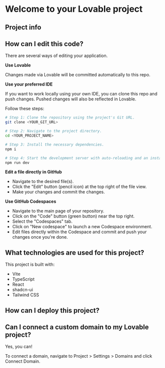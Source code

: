 # Welcome to your Lovable project

## Project info

<!-- **URL**: https://lovable.dev/projects/cf9c1a34-cc0c-4f48-b1de-62a91642a1ab -->

## How can I edit this code?

There are several ways of editing your application.

**Use Lovable**

<!-- Simply visit the [Lovable Project](https://lovable.dev/projects/cf9c1a34-cc0c-4f48-b1de-62a91642a1ab) and start prompting. -->

Changes made via Lovable will be committed automatically to this repo.

**Use your preferred IDE**

If you want to work locally using your own IDE, you can clone this repo and push changes. Pushed changes will also be reflected in Lovable.

<!-- The only requirement is having Node.js & npm installed - [install with nvm](https://github.com/nvm-sh/nvm#installing-and-updating) -->

Follow these steps:

```sh
# Step 1: Clone the repository using the project's Git URL.
git clone <YOUR_GIT_URL>

# Step 2: Navigate to the project directory.
cd <YOUR_PROJECT_NAME>

# Step 3: Install the necessary dependencies.
npm i

# Step 4: Start the development server with auto-reloading and an instant preview.
npm run dev
```

**Edit a file directly in GitHub**

- Navigate to the desired file(s).
- Click the "Edit" button (pencil icon) at the top right of the file view.
- Make your changes and commit the changes.

**Use GitHub Codespaces**

- Navigate to the main page of your repository.
- Click on the "Code" button (green button) near the top right.
- Select the "Codespaces" tab.
- Click on "New codespace" to launch a new Codespace environment.
- Edit files directly within the Codespace and commit and push your changes once you're done.

## What technologies are used for this project?

This project is built with:

- Vite
- TypeScript
- React
- shadcn-ui
- Tailwind CSS

## How can I deploy this project?

<!-- Simply open [Lovable](https://lovable.dev/projects/cf9c1a34-cc0c-4f48-b1de-62a91642a1ab) and click on Share -> Publish. -->

## Can I connect a custom domain to my Lovable project?

Yes, you can!

To connect a domain, navigate to Project > Settings > Domains and click Connect Domain.

<!-- Read more here: [Setting up a custom domain](https://docs.lovable.dev/tips-tricks/custom-domain#step-by-step-guide) -->
